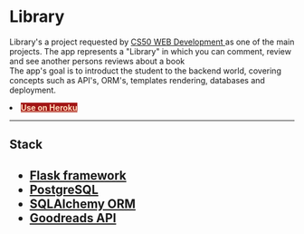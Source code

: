 <h1> Library </h1>

Library's a project requested by <a href="https://cs50.harvard.edu/web/"> CS50 WEB Development </a> as one of the main projects. The app represents a "Library" in which you can comment, review and see another persons reviews about a book <br>
The app's goal is to introduct the student to the backend world, covering concepts such as API's, ORM's, templates rendering, databases and deployment.<br>
<li styles="padding: 20px; list-style-type: none"><a href="https://you-sayit.herokuapp.com/" style="background-color: #a21616; font-weight: bold; color: peachpuff"> Use on Heroku </a></li>
<hr>
<h2> Stack <h2>
<ul>
  <li> <a href="https://flask.palletsprojects.com/en/1.1.x/"> Flask framework </a> </li>
  <li> <a href="https://www.postgresql.org/"> PostgreSQL </a> </li>
  <li> <a href="https://www.sqlalchemy.org/"> SQLAlchemy ORM </a> </li>
  <li> <a href="https://www.goodreads.com/api"> Goodreads API </a> </li>
 </ul>

